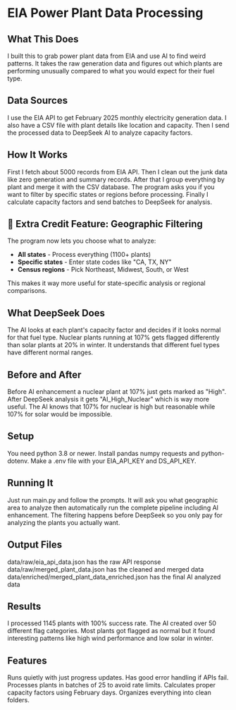# EIA Power Plant Data Processing

## What This Does

I built this to grab power plant data from EIA and use AI to find weird patterns. It takes the raw generation data and figures out which plants are performing unusually compared to what you would expect for their fuel type.

## Data Sources

I use the EIA API to get February 2025 monthly electricity generation data. I also have a CSV file with plant details like location and capacity. Then I send the processed data to DeepSeek AI to analyze capacity factors.

## How It Works

First I fetch about 5000 records from EIA API. Then I clean out the junk data like zero generation and summary records. After that I group everything by plant and merge it with the CSV database. The program asks you if you want to filter by specific states or regions before processing. Finally I calculate capacity factors and send batches to DeepSeek for analysis.

## 🎯 Extra Credit Feature: Geographic Filtering

The program now lets you choose what to analyze:
- **All states** - Process everything (1100+ plants)
- **Specific states** - Enter state codes like "CA, TX, NY" 
- **Census regions** - Pick Northeast, Midwest, South, or West

This makes it way more useful for state-specific analysis or regional comparisons.

## What DeepSeek Does

The AI looks at each plant's capacity factor and decides if it looks normal for that fuel type. Nuclear plants running at 107% gets flagged differently than solar plants at 20% in winter. It understands that different fuel types have different normal ranges.

## Before and After

Before AI enhancement a nuclear plant at 107% just gets marked as "High". After DeepSeek analysis it gets "AI_High_Nuclear" which is way more useful. The AI knows that 107% for nuclear is high but reasonable while 107% for solar would be impossible.

## Setup

You need python 3.8 or newer. Install pandas numpy requests and python-dotenv. Make a .env file with your EIA_API_KEY and DS_API_KEY.

## Running It

Just run main.py and follow the prompts. It will ask you what geographic area to analyze then automatically run the complete pipeline including AI enhancement. The filtering happens before DeepSeek so you only pay for analyzing the plants you actually want.

## Output Files

data/raw/eia_api_data.json has the raw API response
data/raw/merged_plant_data.json has the cleaned and merged data  
data/enriched/merged_plant_data_enriched.json has the final AI analyzed data

## Results

I processed 1145 plants with 100% success rate. The AI created over 50 different flag categories. Most plants got flagged as normal but it found interesting patterns like high wind performance and low solar in winter.

## Features

Runs quietly with just progress updates. Has good error handling if APIs fail. Processes plants in batches of 25 to avoid rate limits. Calculates proper capacity factors using February days. Organizes everything into clean folders.